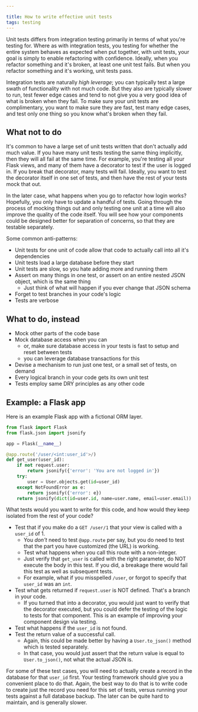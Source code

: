```yaml
---

title: How to write effective unit tests
tags: testing
---
```


Unit tests differs from integration testing primarily in terms of what you're testing for. Where as with integration tests, you testing for whether the entire system behaves as expected when put together, with unit tests, your goal is simply to enable refactoring with confidence. Ideally, when you refactor something and it's broken, at least one unit test fails. But when you refactor something and it's working, unit tests pass.

Integration tests are naturally  *high leverage*; you can typically test a large swath of functionality with not much code. But they also are typically slower to run, test fewer edge cases and tend to not give you a very good idea of what is broken when they fail. To make sure your unit tests are complimentary, you want to make sure they are fast, test many edge cases, and test only one thing so you know what's broken when they fail.


## What not to do

It's common to have a large set of unit tests written that don't actually add much value. If you have many unit tests testing the same thing implicitly, then they will all fail at the same time. For example, you're testing all your Flask views, and many of them have a decorator to test if the user is logged in. If you break that decorator, many tests will fail. Ideally, you want to test the decorator itself in one set of tests, and then have the rest of your tests mock that out.

In the later case, what happens when you go to refactor how login works? Hopefully, you only have to update a handful of tests. Going through the process of mocking things out and only testing one unit at a time will also improve the quality of the code itself. You will see how your components could be designed better for separation of concerns, so that they are testable separately.

Some common anti-patterns:

- Unit tests for one unit of code allow that code to actually call into all it's dependencies
- Unit tests load a large database before they start
- Unit tests are slow, so you hate adding more and running them
- Assert on many things in one test, or assert on an entire nested JSON object, which is the same thing
    - Just think of what will happen if you ever change that JSON schema
- Forget to test branches in your code's logic
- Tests are verbose


## What to do, instead

- Mock other parts of the code base
- Mock database access when you can
    - or, make sure database access in your tests is fast to setup and reset between tests
    - you can leverage database transactions for this
- Devise a mechanism to run just one test, or a small set of tests, on demand
- Every logical branch in your code gets its own unit test
- Tests employ same DRY principles as any other code


## Example: a Flask app

Here is an example Flask app with a fictional ORM layer.

```python
from flask import Flask
from flask.json import jsonify

app = Flask(__name__)

@app.route('/user/<int:user_id'>/)
def get_user(user_id):
    if not request.user:
        return jsonify({'error': 'You are not logged in'})
    try:
        user = User.objects.get(id=user_id)
    except NotFoundError as e:
        return jsonify({'error': e})
    return jsonify(dict(id=user.id, name=user.name, email=user.email))
```

What tests would you want to write for this code, and how would they keep isolated from the rest of your code?

- Test that if you make do a `GET /user/1` that your view is called with a `user_id` of 1.
    - You *don't* need to test `@app.route` per say, but you do need to test that the part you have customized (the URL) is working.
    - Test what happens when you call this route with a non-integer.
    - Just verify that `get_user` is called with the right parameter, do NOT execute the body in this test. If you did, a breakage there would fail this test as well as subsequent tests.
    - For example, what if you misspelled `/user`, or forgot to specify that `user_id` was an `int`.
- Test what gets returned if `request.user` is NOT defined. That's a branch in your code.
    - If you turned that into a decorator, you would just want to verify that the decorator executed, but you could defer the testing of the logic to tests for that component. This is an example of improving your component design via testing.
- Test what happens if the `user_id` is not found.
- Test the return value of a successful call.
    - Again, this could be made better by having a `User.to_json()` method which is tested separately.
    - In that case, you would just assert that the return value is equal to `User.to_json()`, not what the actual JSON is.

For some of these test cases, you will need to actually create a record in the database for that `user_id` first. Your testing framework should give you a convenient place to do that. Again, the best way to do that is to write code to create just the record you need for this set of tests, versus running your tests against a full database backup. The later can be quite hard to maintain, and is generally slower.
